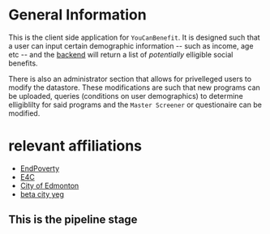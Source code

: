 # General Information

This is the client side application for `YouCanBenefit`. It is designed such that a user can input certain demographic information 
-- such as income, age etc -- and the [backend](https://github.com/yeg-relief/youcanbenefit/backend) will return a list of *potentially* 
elligible social benefits. 

There is also an administrator section that allows for privelleged users to modify the datastore. These modifications are such that 
new programs can be uploaded, queries (conditions on user demographics) to determine elligiblilty for said programs and 
the `Master Screener` or questionaire can be modified. 


# relevant affiliations

* [EndPoverty](https://www.endpovertyedmonton.ca/)
* [E4C](http://e4calberta.org/)
* [City of Edmonton](https://www.edmonton.ca/)
* [beta city yeg](https://betacity.ca/)

## This is the pipeline stage

